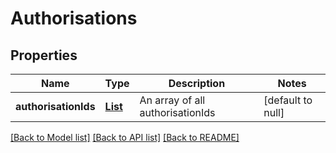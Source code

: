 # Authorisations
## Properties

Name | Type | Description | Notes
------------ | ------------- | ------------- | -------------
**authorisationIds** | [**List**](string.md) | An array of all authorisationIds | [default to null]

[[Back to Model list]](../README.md#documentation-for-models) [[Back to API list]](../README.md#documentation-for-api-endpoints) [[Back to README]](../README.md)

